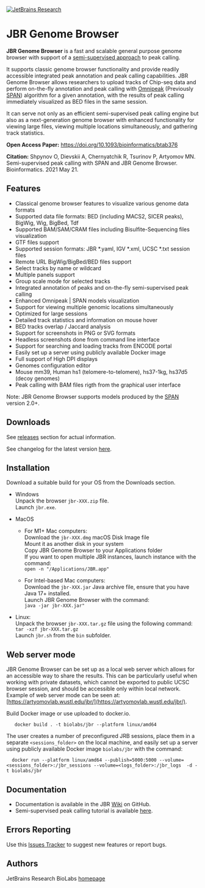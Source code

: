 [![JetBrains Research](https://jb.gg/badges/research.svg)](https://confluence.jetbrains.com/display/ALL/JetBrains+on+GitHub)

JBR Genome Browser
==================

**JBR Genome Browser** is a fast and scalable general purpose genome browser with support of a
 [semi-supervised approach](http://artyomovlab.wustl.edu/aging/tools.html) to peak calling.

It supports classic genome browser functionality and provide readily accessible integrated peak annotation and peak
calling capabilities. JBR Genome Browser allows researchers to upload tracks of Chip-seq data and perform on-the-fly
annotation and peak calling with [Omnipeak](https://github.com/JetBrains-Research/omnipeak) (Previously [SPAN](https://github.com/JetBrains-Research/span)) algorithm for a given annotation,
with the results of peak calling immediately visualized as BED files in the same session.

It can serve not only as an efficient semi-supervised peak calling engine but also as a next-generation genome browser
with enhanced functionality for viewing large files, viewing multiple locations simultaneously, and gathering track
statistics.

**Open Access Paper:** https://doi.org/10.1093/bioinformatics/btab376

**Citation:** Shpynov O, Dievskii A, Chernyatchik R, Tsurinov P, Artyomov MN. Semi-supervised peak calling with SPAN and JBR Genome Browser. Bioinformatics. 2021 May 21.

Features
--------

* Classical genome browser features to visualize various genome data formats
* Supported data file formats: BED (including MACS2, SICER peaks), BigWig, Wig, BigBed, Tdf
* Supported BAM/SAM/CRAM files including Bisulfite-Sequencing files visualization
* GTF files support
* Supported session formats: JBR *.yaml, IGV *.xml, UCSC *.txt session files
* Remote URL BigWig/BigBed/BED files support
* Select tracks by name or wildcard
* Multiple panels support
* Group scale mode for selected tracks
* Integrated annotation of peaks and on-the-fly semi-supervised peak calling
* Enhanced Omnipeak | SPAN models visualization
* Support for viewing multiple genomic locations simultaneously
* Optimized for large sessions
* Detailed track statistics and information on mouse hover
* BED tracks overlap / Jaccard analysis
* Support for screenshots in PNG or SVG formats
* Headless screenshots done from command line interface
* Support for searching and loading tracks from ENCODE portal
* Easily set up a server using publicly available Docker image
* Full support of High DPI displays
* Genomes configuration editor
* Mouse mm39, Human hs1 (telomere-to-telomere), hs37-1kg, hs37d5 (decoy genomes)
* Peak calling with BAM files rigth from the graphical user interface

Note: JBR Genome Browser supports models produced by the [SPAN](https://github.com/JetBrains-Research/span) version 2.0+.

Downloads
---------
See [releases](https://github.com/JetBrains-Research/jbr/releases) section for actual information.

See changelog for the latest version [here](https://raw.githubusercontent.com/JetBrains-Research/jbr/master/CHANGES.txt).

Installation
------------
Download a suitable build for your OS from the Downloads section.

* Windows<br>
  Unpack the browser `jbr-XXX.zip` file.<br>
  Launch `jbr.exe`.

* MacOS<br>
  * For M1+ Mac computers:<br>
  Download the `jbr-XXX.dmg` macOS Disk Image file<br>
  Mount it as another disk in your system<br>
  Copy JBR Genome Browser to your Applications folder<br>
  If you want to open multiple JBR instances, launch instance with the command:<br>
  `open -n "/Applications/JBR.app"`<br>
  
  * For Intel-based Mac computers:<br>
  Download the `jbr-XXX.jar` Java archive file, ensure that you have Java 17+ installed.<br>
  Launch JBR Genome Browser with the command:<br>
  `java -jar jbr-XXX.jar"`


* Linux:<br>
  Unpack the browser `jbr-XXX.tar.gz` file using the following command:<br>
  `tar -xzf jbr-XXX.tar.gz`<br>
  Launch `jbr.sh` from the `bin` subfolder.


Web server mode
---------------
JBR Genome Browser can be set up as a local web server which allows for an accessible way to share the results. This can
be particularly useful when working with private datasets, which cannot be exported to public UCSC browser session, and
should be accessible only within local network.<br>
Example of web server mode can be seen at: [https://artyomovlab.wustl.edu/jbr/](https://artyomovlab.wustl.edu/jbr/).

Build Docker image or use uploaded to docker.io.
```
   docker build . -t biolabs/jbr --platform linux/amd64  
```

The user creates a number of preconfigured JRB sessions, place them in a separate `<sessions_folder>` on the local
machine, and easily set up a server using publicly available Docker image `biolabs/jbr` with the command:

```
  docker run --platform linux/amd64 --publish=5000:5000 --volume=<sessions_folder>:/jbr_sessions --volume=<logs_folder>:/jbr_logs  -d -t biolabs/jbr
```

Documentation
-------------

* Documentation is available in the JBR [Wiki](https://github.com/JetBrains-Research/jbr/wiki) on GitHub.
* Semi-supervised peak calling tutorial is available [here](https://artyomovlab.wustl.edu/aging/howto.html).

Errors Reporting
-----------------

Use this [Issues Tracker](https://github.com/JetBrains-Research/jbr/issues) to suggest new features or report bugs.

Authors
-------
JetBrains Research BioLabs [homepage](https://research.jetbrains.org/groups/biolabs)
